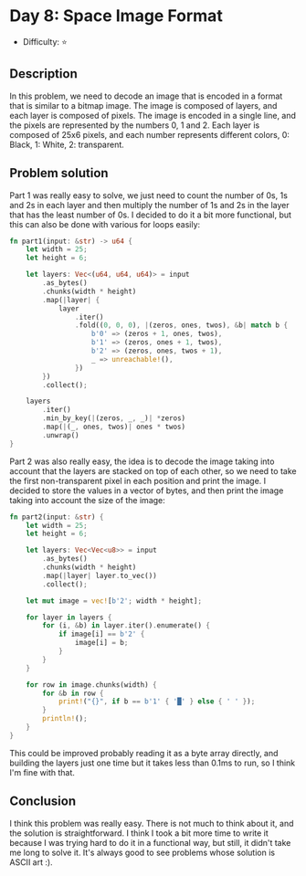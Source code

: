 # Day 8: Space Image Format

- Difficulty: ⭐

## Description

In this problem, we need to decode an image that is encoded in a format that is similar to a bitmap image. The image is composed of layers, and each layer is composed of pixels. The image is encoded in a single line, and the pixels are represented by the numbers 0, 1 and 2. Each layer is composed of 25x6 pixels, and each number represents different colors, 0: Black, 1: White, 2: transparent.

## Problem solution

Part 1 was really easy to solve, we just need to count the number of 0s, 1s and 2s in each layer and then multiply the number of 1s and 2s in the layer that has the least number of 0s. I decided to do it a bit more functional, but this can also be done with various for loops easily:

```rust
fn part1(input: &str) -> u64 {
    let width = 25;
    let height = 6;

    let layers: Vec<(u64, u64, u64)> = input
        .as_bytes()
        .chunks(width * height)
        .map(|layer| {
            layer
                .iter()
                .fold((0, 0, 0), |(zeros, ones, twos), &b| match b {
                    b'0' => (zeros + 1, ones, twos),
                    b'1' => (zeros, ones + 1, twos),
                    b'2' => (zeros, ones, twos + 1),
                    _ => unreachable!(),
                })
        })
        .collect();

    layers
        .iter()
        .min_by_key(|(zeros, _, _)| *zeros)
        .map(|(_, ones, twos)| ones * twos)
        .unwrap()
}
```

Part 2 was also really easy, the idea is to decode the image taking into account that the layers are stacked on top of each other, so we need to take the first non-transparent pixel in each position and print the image. I decided to store the values in a vector of bytes, and then print the image taking into account the size of the image:

```rust
fn part2(input: &str) {
    let width = 25;
    let height = 6;

    let layers: Vec<Vec<u8>> = input
        .as_bytes()
        .chunks(width * height)
        .map(|layer| layer.to_vec())
        .collect();

    let mut image = vec![b'2'; width * height];

    for layer in layers {
        for (i, &b) in layer.iter().enumerate() {
            if image[i] == b'2' {
                image[i] = b;
            }
        }
    }

    for row in image.chunks(width) {
        for &b in row {
            print!("{}", if b == b'1' { '█' } else { ' ' });
        }
        println!();
    }
}
```

This could be improved probably reading it as a byte array directly, and building the layers just one time but it takes less than 0.1ms to run, so I think I'm fine with that.

## Conclusion

I think this problem was really easy. There is not much to think about it, and the solution is straightforward. I think I took a bit more time to write it because I was trying hard to do it in a functional way, but still, it didn't take me long to solve it. It's always good to see problems whose solution is ASCII art :).
